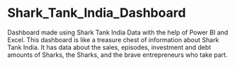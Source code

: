 # Shark_Tank_India_Dashboard
Dashboard made using Shark Tank India Data with the help of Power BI and Excel. This dashboard is like a treasure chest of information about Shark Tank India. It has data about the sales, episodes, investment and debt amounts of Sharks, the Sharks, and the brave entrepreneurs who take part. 
